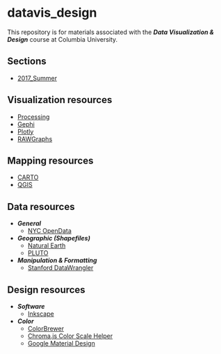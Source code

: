 # datavis_design
This repository is for materials associated with the ***Data Visualization &amp; Design*** course at Columbia University.

## Sections
* [2017_Summer](https://github.com/emilyfuhrman/datavis_design/tree/master/2017_Summer)

## Visualization resources
* [Processing](https://processing.org/)
* [Gephi](https://gephi.org/)
* [Plotly](https://plot.ly/)
* [RAWGraphs](http://app.rawgraphs.io/)

## Mapping resources
* [CARTO](carto.com)
* [QGIS](http://www.qgis.org/en/site/)

## Data resources
* **_General_**
	* [NYC OpenData](https://opendata.cityofnewyork.us/)
* **_Geographic (Shapefiles)_**
	* [Natural Earth](http://www.naturalearthdata.com/downloads/)
	* [PLUTO](https://www1.nyc.gov/site/planning/data-maps/open-data/dwn-pluto-mappluto.page)
* **_Manipulation &amp; Formatting_**
	* [Stanford DataWrangler](http://vis.stanford.edu/wrangler/app/)

## Design resources
* **_Software_**
  * [Inkscape](https://inkscape.org/en/)
* **_Color_**
  * [ColorBrewer](http://colorbrewer2.org/)
  * [Chroma.js Color Scale Helper](https://gka.github.io/palettes/)
  * [Google Material Design](https://material.io/guidelines/style/color.html#color-color-palette)